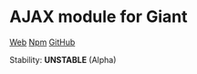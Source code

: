 AJAX module for Giant
=====================

[Web](http://giantjs.org) [Npm](https://www.npmjs.com/~giantjs) [GitHub](https://github.com/giantjs)

Stability: **UNSTABLE** (Alpha)
